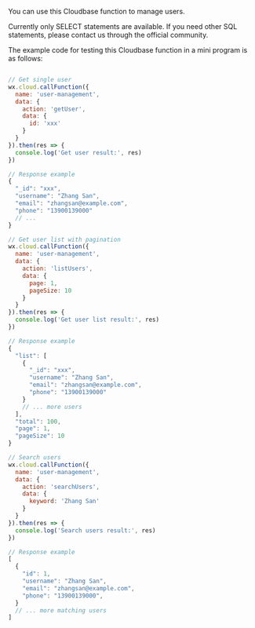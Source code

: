 You can use this Cloudbase function to manage users.

Currently only SELECT statements are available. If you need other SQL statements, please contact us through the official community.

The example code for testing this Cloudbase function in a mini program is as follows:

```js

// Get single user
wx.cloud.callFunction({
  name: 'user-management',
  data: {
    action: 'getUser',
    data: {
      id: 'xxx'
    }
  }
}).then(res => {
  console.log('Get user result:', res)
})

// Response example
{
  "_id": "xxx",
  "username": "Zhang San",
  "email": "zhangsan@example.com",
  "phone": "13900139000"
  // ...
}

// Get user list with pagination
wx.cloud.callFunction({
  name: 'user-management',
  data: {
    action: 'listUsers',
    data: {
      page: 1,
      pageSize: 10
    }
  }
}).then(res => {
  console.log('Get user list result:', res)
})

// Response example
{
  "list": [
    {
      "_id": "xxx",
      "username": "Zhang San",
      "email": "zhangsan@example.com",
      "phone": "13900139000"
    }
    // ... more users
  ],
  "total": 100,
  "page": 1,
  "pageSize": 10
}

// Search users
wx.cloud.callFunction({
  name: 'user-management',
  data: {
    action: 'searchUsers',
    data: {
      keyword: 'Zhang San'
    }
  }
}).then(res => {
  console.log('Search users result:', res)
})

// Response example
[
  {
    "id": 1,
    "username": "Zhang San",
    "email": "zhangsan@example.com",
    "phone": "13900139000",
  }
  // ... more matching users
]
```
